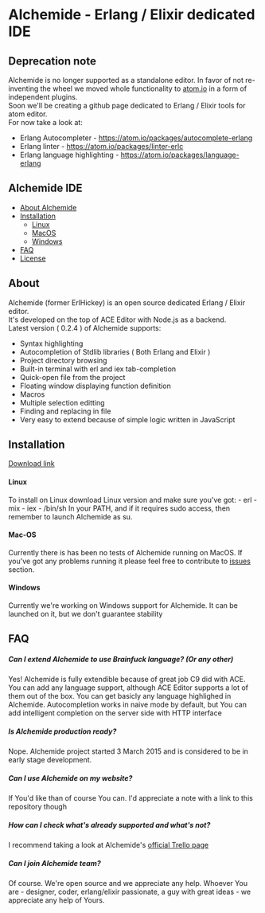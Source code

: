 # Alchemide - Erlang / Elixir dedicated IDE

## Deprecation note
Alchemide is no longer supported as a standalone editor. In favor of not re-inventing the wheel we moved whole functionality to [atom.io](atom.io) in a form of independent plugins.  
Soon we'll be creating a github page dedicated to Erlang / Elixir tools for atom editor.  
For now take a look at:

- Erlang Autocompleter          - https://atom.io/packages/autocomplete-erlang
- Erlang linter                 - https://atom.io/packages/linter-erlc
- Erlang language highlighting  - https://atom.io/packages/language-erlang

## Alchemide IDE
- [About Alchemide](#about)  
- [Installation](#installation)  
  - [Linux](#linux)
  - [MacOS](#mac-os)
  - [Windows](#windows)
- [FAQ](#faq)  
- [License](#license)

## About 
Alchemide (former ErlHickey) is an open source dedicated Erlang / Elixir editor.  
It's developed on the top of ACE Editor with Node.js as a backend.  
Latest version ( 0.2.4 ) of Alchemide supports:  

- Syntax highlighting
- Autocompletion of Stdlib libraries ( Both Erlang and Elixir )
- Project directory browsing
- Built-in terminal with erl and iex tab-completion
- Quick-open file from the project
- Floating window displaying function definition
- Macros
- Multiple selection editting
- Finding and replacing in file
- Very easy to extend because of simple logic written in JavaScript 

## Installation
[Download link](https://drive.google.com/open?id=0B7w-FN9jiHQoZEM1QzNtcGhGLTg&authuser=0)

#### Linux 
  To install on Linux download Linux version and make sure you've got:
      - erl
      - mix
      - iex
      - /bin/sh
  In your PATH, and if it requires sudo access, then remember to launch Alchemide as su.

#### Mac-OS
   Currently there is has been no tests of Alchemide running on MacOS. If you've got any problems running it 
   please feel free to contribute to [issues](https://github.com/iraasta/alchemide/issues) section.

#### Windows
  Currently we're working on Windows support for Alchemide. It can be launched on it, but we don't guarantee
  stability

## FAQ

##### Can I extend Alchemide to use Brainfuck language? (Or any other)
Yes! Alchemide is fully extendible because of great job C9 did with ACE. You can add any language support,
although ACE Editor supports a lot of them out of the box.
You can get basicly any language highlighed in Alchemide.
Autocompletion works in naive mode by default, but You can add intelligent completion on the server side
with HTTP interface

##### Is Alchemide production ready?
Nope. Alchemide project started 3 March 2015 and is considered to be in early stage development.

##### Can I use Alchemide on my website?
If You'd like than of course You can. I'd appreciate a note with a link to this repository though

##### How can I check what's already supported and what's not?
I recommend taking a look at Alchemide's [official Trello page](https://trello.com/b/299ZIZkT/alchemide)

##### Can I join Alchemide team?
Of course. We're open source and we appreciate any help. Whoever You are - designer, coder, erlang/elixir passionate, a guy with great ideas - we appreciate any help of Yours.
